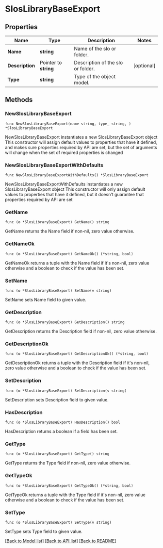 # SlosLibraryBaseExport

## Properties

Name | Type | Description | Notes
------------ | ------------- | ------------- | -------------
**Name** | **string** | Name of the slo or folder. | 
**Description** | Pointer to **string** | Description of the slo or folder. | [optional] 
**Type** | **string** | Type of the object model. | 

## Methods

### NewSlosLibraryBaseExport

`func NewSlosLibraryBaseExport(name string, type_ string, ) *SlosLibraryBaseExport`

NewSlosLibraryBaseExport instantiates a new SlosLibraryBaseExport object
This constructor will assign default values to properties that have it defined,
and makes sure properties required by API are set, but the set of arguments
will change when the set of required properties is changed

### NewSlosLibraryBaseExportWithDefaults

`func NewSlosLibraryBaseExportWithDefaults() *SlosLibraryBaseExport`

NewSlosLibraryBaseExportWithDefaults instantiates a new SlosLibraryBaseExport object
This constructor will only assign default values to properties that have it defined,
but it doesn't guarantee that properties required by API are set

### GetName

`func (o *SlosLibraryBaseExport) GetName() string`

GetName returns the Name field if non-nil, zero value otherwise.

### GetNameOk

`func (o *SlosLibraryBaseExport) GetNameOk() (*string, bool)`

GetNameOk returns a tuple with the Name field if it's non-nil, zero value otherwise
and a boolean to check if the value has been set.

### SetName

`func (o *SlosLibraryBaseExport) SetName(v string)`

SetName sets Name field to given value.


### GetDescription

`func (o *SlosLibraryBaseExport) GetDescription() string`

GetDescription returns the Description field if non-nil, zero value otherwise.

### GetDescriptionOk

`func (o *SlosLibraryBaseExport) GetDescriptionOk() (*string, bool)`

GetDescriptionOk returns a tuple with the Description field if it's non-nil, zero value otherwise
and a boolean to check if the value has been set.

### SetDescription

`func (o *SlosLibraryBaseExport) SetDescription(v string)`

SetDescription sets Description field to given value.

### HasDescription

`func (o *SlosLibraryBaseExport) HasDescription() bool`

HasDescription returns a boolean if a field has been set.

### GetType

`func (o *SlosLibraryBaseExport) GetType() string`

GetType returns the Type field if non-nil, zero value otherwise.

### GetTypeOk

`func (o *SlosLibraryBaseExport) GetTypeOk() (*string, bool)`

GetTypeOk returns a tuple with the Type field if it's non-nil, zero value otherwise
and a boolean to check if the value has been set.

### SetType

`func (o *SlosLibraryBaseExport) SetType(v string)`

SetType sets Type field to given value.



[[Back to Model list]](../README.md#documentation-for-models) [[Back to API list]](../README.md#documentation-for-api-endpoints) [[Back to README]](../README.md)


